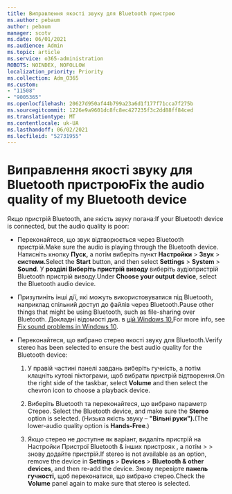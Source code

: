 ```yaml
---
title: Виправлення якості звуку для Bluetooth пристрою
ms.author: pebaum
author: pebaum
manager: scotv
ms.date: 06/01/2021
ms.audience: Admin
ms.topic: article
ms.service: o365-administration
ROBOTS: NOINDEX, NOFOLLOW
localization_priority: Priority
ms.collection: Adm_O365
ms.custom:
- "11508"
- "9005365"
ms.openlocfilehash: 20627d950af44b799a23a6d1f177f71cca7f275b
ms.sourcegitcommit: 1226e9a9601dc8fc8ec427235f3c2dd88ff84ced
ms.translationtype: MT
ms.contentlocale: uk-UA
ms.lasthandoff: 06/02/2021
ms.locfileid: "52731955"
---
```

# <a name="fix-the-audio-quality-of-my-bluetooth-device"></a><span data-ttu-id="f4043-102">Виправлення якості звуку для Bluetooth пристрою</span><span class="sxs-lookup"><span data-stu-id="f4043-102">Fix the audio quality of my Bluetooth device</span></span>

<span data-ttu-id="f4043-103">Якщо пристрій Bluetooth, але якість звуку погана:</span><span class="sxs-lookup"><span data-stu-id="f4043-103">If your Bluetooth device is connected, but the audio quality is poor:</span></span>

- <span data-ttu-id="f4043-104">Переконайтеся, що звук відтворюється через Bluetooth пристрій.</span><span class="sxs-lookup"><span data-stu-id="f4043-104">Make sure the audio is playing through the Bluetooth device.</span></span> <span data-ttu-id="f4043-105">Натисніть кнопку **Пуск,** а потім виберіть пункт **Настройки**  >  **Звук**  >  **системи.**</span><span class="sxs-lookup"><span data-stu-id="f4043-105">Select the **Start** button, and then select **Settings** > **System** > **Sound**.</span></span> <span data-ttu-id="f4043-106">У **розділі Виберіть пристрій виводу** виберіть аудіопристрій Bluetooth пристрій виводу.</span><span class="sxs-lookup"><span data-stu-id="f4043-106">Under **Choose your output device**, select the Bluetooth audio device.</span></span>

- <span data-ttu-id="f4043-107">Призупиніть інші дії, які можуть використовуватися під Bluetooth, наприклад спільний доступ до файлів через Bluetooth.</span><span class="sxs-lookup"><span data-stu-id="f4043-107">Pause other things that might be using Bluetooth, such as file-sharing over Bluetooth.</span></span> <span data-ttu-id="f4043-108">Докладні відомості див. в [цій Windows 10.](https://support.microsoft.com/en-us/help/4026994)</span><span class="sxs-lookup"><span data-stu-id="f4043-108">For more info, see [Fix sound problems in Windows 10](https://support.microsoft.com/en-us/help/4026994).</span></span>

- <span data-ttu-id="f4043-109">Переконайтеся, що вибрано стерео якості звуку для Bluetooth.</span><span class="sxs-lookup"><span data-stu-id="f4043-109">Verify stereo has been selected to ensure the best audio quality for the Bluetooth device:</span></span>
    1. <span data-ttu-id="f4043-110">У правій частині панелі  завдань виберіть гучність, а потім клацніть кутові піктограми, щоб вибрати пристрій відтворення.</span><span class="sxs-lookup"><span data-stu-id="f4043-110">On the right side of the taskbar, select **Volume** and then select the chevron icon to choose a playback device.</span></span>

    1. <span data-ttu-id="f4043-111">Виберіть Bluetooth та переконайтеся, що вибрано параметр Стерео. </span><span class="sxs-lookup"><span data-stu-id="f4043-111">Select the Bluetooth device, and make sure the **Stereo** option is selected.</span></span> <span data-ttu-id="f4043-112">(Низька якість звуку – **"Вільні руки").**</span><span class="sxs-lookup"><span data-stu-id="f4043-112">(The lower-audio quality option is **Hands-Free**.)</span></span>

    1. <span data-ttu-id="f4043-113">Якщо стерео не доступне як варіант, видаліть пристрій на Настройки Пристрої Bluetooth & інших пристроях , а потім  >    >  знову додайте пристрій.</span><span class="sxs-lookup"><span data-stu-id="f4043-113">If stereo is not available as an option, remove the device in **Settings** > **Devices** > **Bluetooth & other devices**, and then re-add the device.</span></span> <span data-ttu-id="f4043-114">Знову перевірте **панель гучності,** щоб переконатися, що вибрано стерео.</span><span class="sxs-lookup"><span data-stu-id="f4043-114">Check the **Volume** panel again to make sure that stereo is selected.</span></span>

